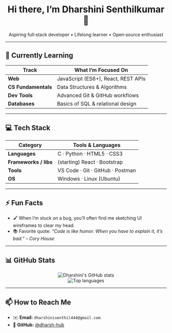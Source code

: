 <!-- README.md for https://github.com/dharsh-hub -->

<h1 align="center">Hi there, I’m Dharshini Senthilkumar 👋</h1>

<p align="center">
  Aspiring full‑stack developer • Lifelong learner • Open‑source enthusiast
</p>

---

## 🌱 Currently Learning

| Track | What I’m Focused On |
|-------|--------------------|
| **Web** | JavaScript (ES6+), React, REST APIs |
| **CS Fundamentals** | Data Structures & Algorithms |
| **Dev Tools** | Advanced Git & GitHub workflows |
| **Databases** | Basics of SQL & relational design |

---

## 💻 Tech Stack

| Category | Tools & Languages |
|----------|------------------|
| **Languages** | C · Python · HTML5 · CSS3 |
| **Frameworks / libs** | (starting) React · Bootstrap |
| **Tools** | VS Code · Git · GitHub · Postman |
| **OS** | Windows · Linux (Ubuntu) |

---

## ⚡ Fun Facts

- 🖌️ When I’m stuck on a bug, you’ll often find me sketching UI wireframes to clear my head.  
- 📚 Favorite quote: *“Code is like humor. When you have to explain it, it’s bad.” – Cory House*

---

## 📊 GitHub Stats

<p align="center">
  <img src="https://github-readme-stats.vercel.app/api?username=dharsh-hub&show_icons=true&theme=radical" alt="Dharshini's GitHub stats" />
  <br />
  <img src="https://github-readme-stats.vercel.app/api/top-langs/?username=dharsh-hub&layout=compact" alt="Top languages" />
</p>

---

## 📫 How to Reach Me

- ✉️ **Email:** <!-- replace the placeholder with a working address if you’d like --> `dharshinisenthil444@gmail.com`
- 🔗 **GitHub:** [@dharsh-hub](https://github.com/dharsh-hub)

